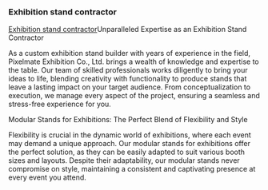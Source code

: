 ### Exhibition stand contractor

<a href="https://pixelmateexpo.com">Exhibition stand contractor</a>Unparalleled Expertise as an Exhibition Stand Contractor

As a custom exhibition stand builder with years of experience in the field, Pixelmate Exhibition Co., Ltd. brings a wealth of knowledge and expertise to the table. Our team of skilled professionals works diligently to bring your ideas to life, blending creativity with functionality to produce stands that leave a lasting impact on your target audience. From conceptualization to execution, we manage every aspect of the project, ensuring a seamless and stress-free experience for you.

Modular Stands for Exhibitions: The Perfect Blend of Flexibility and Style

Flexibility is crucial in the dynamic world of exhibitions, where each event may demand a unique approach. Our modular stands for exhibitions offer the perfect solution, as they can be easily adapted to suit various booth sizes and layouts. Despite their adaptability, our modular stands never compromise on style, maintaining a consistent and captivating presence at every event you attend.
